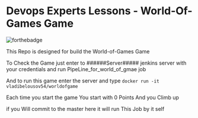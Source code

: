 # Devops Experts Lessons - World-Of-Games Game

![forthebadge](https://forthebadge.com/images/badges/made-with-python.svg)

This Repo is designed for build the World-of-Games Game

To Check the Game just enter to ######Server##### jenkins server with your credentials  and run 	PipeLine_for_world_of_gmae job

And to run this game enter the server and type 
``docker run -it vladibelousov54/worldofgame``

Each time you start the game You start with 0 Points And you Climb up


if you Will commit to the master here it will run This Job by it self


